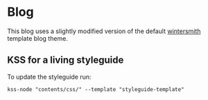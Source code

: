 # Blog

This blog uses a slightly modified version of the default [wintersmith](https://github.com/jnordberg/wintersmith) template blog theme.

## KSS for a living styleguide

To update the styleguide run:

`kss-node "contents/css/" --template "styleguide-template"`
